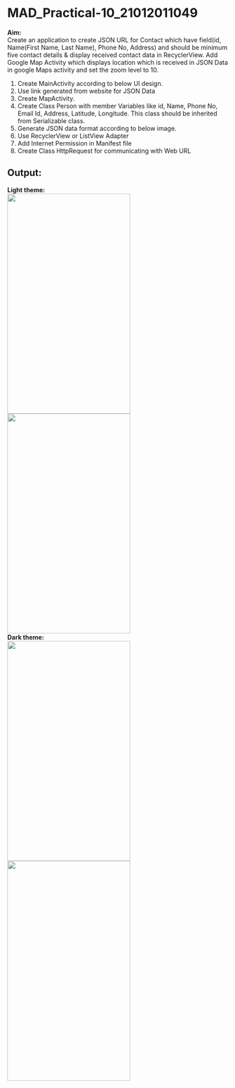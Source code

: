 # MAD_Practical-10_21012011049
<b>Aim:</b> <br>
Create an application to create JSON URL for Contact which have field(id, Name(First Name, Last Name), Phone No, Address) and should be minimum five contact details & display received contact data in RecyclerView. Add Google Map Activity which displays location which is received in JSON Data in google Maps activity and set the zoom level to 10.
1.	Create MainActivity according to below UI design.
2.	Use link generated from website for JSON Data
3.	Create MapActivity.
4.	Create Class Person with member Variables like id, Name, Phone No, Email Id, Address, Latitude, Longitude. This class should be inherited from Serializable class.
5.	Generate JSON data format according to below image.
6.	Use RecyclerView or ListView Adapter
7.	Add Internet Permission in Manifest file
8.	Create Class HttpRequest for communicating with Web URL
<h2>Output:</h2>
<b>Light theme:</b><br>
 <img src="https://github.com/mehabhatt/MAD_Practical-10_21012011049/assets/98047777/8c43f5f3-e8ed-4e44-bd71-fb45de77ccb9" width="280" height="500"> <img src="https://github.com/mehabhatt/MAD_Practical-10_21012011049/assets/98047777/8a6bc551-9b81-4eaa-a846-f8818c4531c1" width="280" height="500"> <br>
 <b>Dark theme:</b> <br>
<img src="https://github.com/mehabhatt/MAD_Practical-10_21012011049/assets/98047777/73f62008-5b16-42f6-a7d7-21dc0a6912d8" width="280" height="500"> <img src="https://github.com/mehabhatt/MAD_Practical-10_21012011049/assets/98047777/55007c00-8915-4d95-97a3-8af5a48c0b91" width="280" height="500">  
 



 
